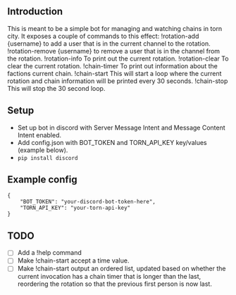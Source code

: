 ## Introduction
This is meant to be a simple bot for managing and watching chains in torn city. It exposes a couple of commands to this effect:
!rotation-add {username} to add a user that is in the current channel to the rotation.
!rotation-remove {username} to remove a user that is in the channel from the rotation.
!rotation-info To print out the current rotation.
!rotation-clear To clear the current rotation.
!chain-timer To print out information about the factions current chain.
!chain-start This will start a loop where the current rotation and chain information will be printed every 30 seconds.
!chain-stop This will stop the 30 second loop.

## Setup
- Set up bot in discord with Server Message Intent and Message Content Intent enabled.
- Add config.json with BOT_TOKEN and TORN_API_KEY key/values (example below).
- `pip install discord`

## Example config
```
{
    "BOT_TOKEN": "your-discord-bot-token-here",
    "TORN_API_KEY": "your-torn-api-key"
}
```

## TODO
- [ ] Add a !help command
- [ ] Make !chain-start accept a time value.
- [ ] Make !chain-start output an ordered list, updated based on whether the current invocation has a chain timer that is longer than the last, reordering the rotation so that the previous first person is now last.